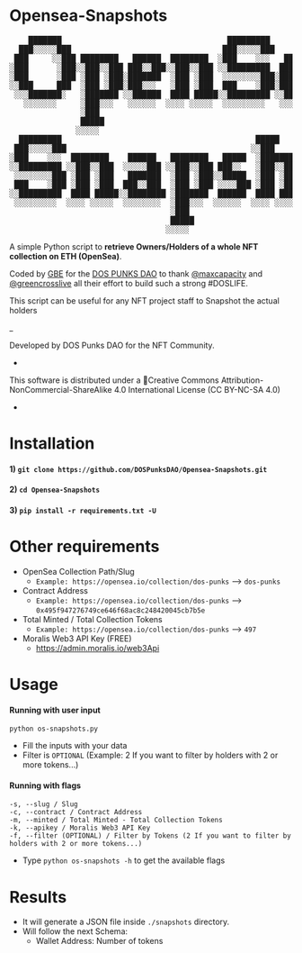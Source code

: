 # Opensea-Snapshots
<pre>
    ███████                                   █████████                                  
  ███░░░░░███                                ███░░░░░███                                 
 ███     ░░███ ████████   ██████  ████████  ░███    ░░░   ██████   ██████                
░███      ░███░░███░░███ ███░░███░░███░░███ ░░█████████  ███░░███ ░░░░░███               
░███      ░███ ░███ ░███░███████  ░███ ░███  ░░░░░░░░███░███████   ███████               
░░███     ███  ░███ ░███░███░░░   ░███ ░███  ███    ░███░███░░░   ███░░███               
 ░░░███████░   ░███████ ░░██████  ████ █████░░█████████ ░░██████ ░░████████              
   ░░░░░░░     ░███░░░   ░░░░░░  ░░░░ ░░░░░  ░░░░░░░░░   ░░░░░░   ░░░░░░░░               
               ░███                                                                      
               █████                                                                     
              ░░░░░                                                                      
  █████████                                         █████                █████           
 ███░░░░░███                                       ░░███                ░░███            
░███    ░░░  ████████    ██████   ████████   █████  ░███████    ██████  ███████    █████ 
░░█████████ ░░███░░███  ░░░░░███ ░░███░░███ ███░░   ░███░░███  ███░░███░░░███░    ███░░  
 ░░░░░░░░███ ░███ ░███   ███████  ░███ ░███░░█████  ░███ ░███ ░███ ░███  ░███    ░░█████ 
 ███    ░███ ░███ ░███  ███░░███  ░███ ░███ ░░░░███ ░███ ░███ ░███ ░███  ░███ ███ ░░░░███
░░█████████  ████ █████░░████████ ░███████  ██████  ████ █████░░██████   ░░█████  ██████ 
 ░░░░░░░░░  ░░░░ ░░░░░  ░░░░░░░░  ░███░░░  ░░░░░░  ░░░░ ░░░░░  ░░░░░░     ░░░░░  ░░░░░░  
                                  ░███                                                   
                                  █████                                                  
                                 ░░░░░                                                   
</pre>

A simple Python script to **retrieve Owners/Holders of a whole NFT collection on ETH (OpenSea)**.

Coded by [GBE](https://github.com/gbe3hunna/) for the [DOS PUNKS DAO](https://github.com/DOSPunksDAO) to thank [@maxcapacity](https://twitter.com/maxcapacity) and [@greencrosslive](https://twitter.com/greencrosslive) all their effort to build such a strong #DOSLIFE.

This script can be useful for any NFT project staff to Snapshot the actual holders

_
                                              
Developed by DOS Punks DAO for the NFT Community.   

-

This software is distributed under a Creative Commons Attribution-NonCommercial-ShareAlike 4.0 International License (CC BY-NC-SA 4.0)

- 


# Installation

#### 1)  ```git clone https://github.com/DOSPunksDAO/Opensea-Snapshots.git```

#### 2)  ```cd Opensea-Snapshots```

#### 3)  ```pip install -r requirements.txt -U```

# Other requirements

- OpenSea Collection Path/Slug 
  - `Example: https://opensea.io/collection/dos-punks` --> `dos-punks`
- Contract Address
  - `Example: https://opensea.io/collection/dos-punks` --> `0x495f947276749ce646f68ac8c248420045cb7b5e`
- Total Minted / Total Collection Tokens
  - `Example: https://opensea.io/collection/dos-punks` --> `497`
- Moralis Web3 API Key (FREE)
  - https://admin.moralis.io/web3Api


# Usage

#### Running with user input
```
python os-snapshots.py
```
- Fill the inputs with your data
- Filter is `OPTIONAL` (Example: 2 If you want to filter by holders with 2 or more tokens...)


#### Running with flags
```
-s, --slug / Slug
-c, --contract / Contract Address
-m, --minted / Total Minted - Total Collection Tokens
-k, --apikey / Moralis Web3 API Key
-f, --filter (OPTIONAL) / Filter by Tokens (2 If you want to filter by holders with 2 or more tokens...)
```
- Type ```python os-snapshots -h``` to get the available flags

# Results

- It will generate a JSON file inside `./snapshots` directory.
- Will follow the next Schema:
  - Wallet Address: Number of tokens


